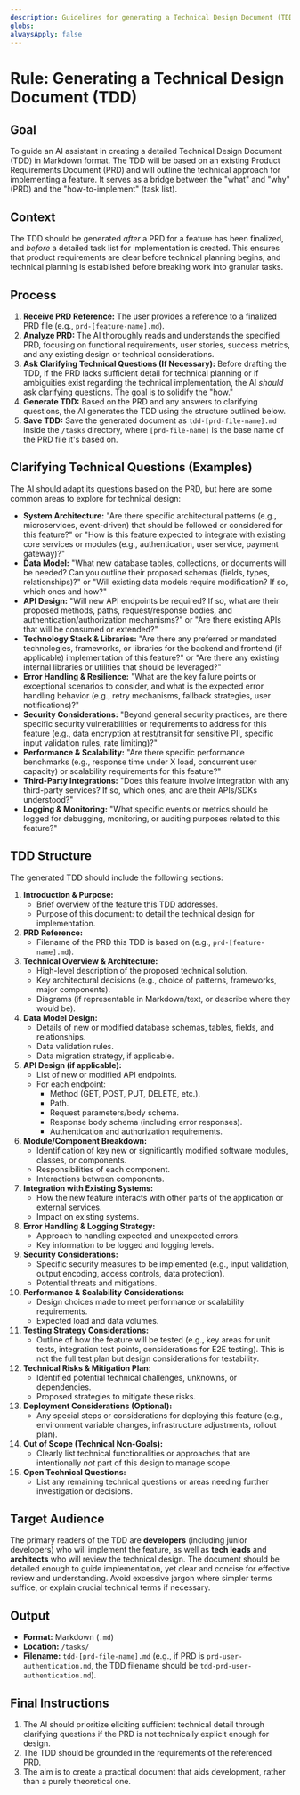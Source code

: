 ```yaml
---
description: Guidelines for generating a Technical Design Document (TDD) from a Product Requirements Document (PRD).
globs:
alwaysApply: false
---
```

# Rule: Generating a Technical Design Document (TDD)

## Goal

To guide an AI assistant in creating a detailed Technical Design Document (TDD) in Markdown format. The TDD will be based on an existing Product Requirements Document (PRD) and will outline the technical approach for implementing a feature. It serves as a bridge between the "what" and "why" (PRD) and the "how-to-implement" (task list).

## Context

The TDD should be generated *after* a PRD for a feature has been finalized, and *before* a detailed task list for implementation is created. This ensures that product requirements are clear before technical planning begins, and technical planning is established before breaking work into granular tasks.

## Process

1.  **Receive PRD Reference:** The user provides a reference to a finalized PRD file (e.g., `prd-[feature-name].md`).
2.  **Analyze PRD:** The AI thoroughly reads and understands the specified PRD, focusing on functional requirements, user stories, success metrics, and any existing design or technical considerations.
3.  **Ask Clarifying Technical Questions (If Necessary):** Before drafting the TDD, if the PRD lacks sufficient detail for technical planning or if ambiguities exist regarding the technical implementation, the AI *should* ask clarifying questions. The goal is to solidify the "how."
4.  **Generate TDD:** Based on the PRD and any answers to clarifying questions, the AI generates the TDD using the structure outlined below.
5.  **Save TDD:** Save the generated document as `tdd-[prd-file-name].md` inside the `/tasks` directory, where `[prd-file-name]` is the base name of the PRD file it's based on.

## Clarifying Technical Questions (Examples)

The AI should adapt its questions based on the PRD, but here are some common areas to explore for technical design:

* **System Architecture:** "Are there specific architectural patterns (e.g., microservices, event-driven) that should be followed or considered for this feature?" or "How is this feature expected to integrate with existing core services or modules (e.g., authentication, user service, payment gateway)?"
* **Data Model:** "What new database tables, collections, or documents will be needed? Can you outline their proposed schemas (fields, types, relationships)?" or "Will existing data models require modification? If so, which ones and how?"
* **API Design:** "Will new API endpoints be required? If so, what are their proposed methods, paths, request/response bodies, and authentication/authorization mechanisms?" or "Are there existing APIs that will be consumed or extended?"
* **Technology Stack & Libraries:** "Are there any preferred or mandated technologies, frameworks, or libraries for the backend and frontend (if applicable) implementation of this feature?" or "Are there any existing internal libraries or utilities that should be leveraged?"
* **Error Handling & Resilience:** "What are the key failure points or exceptional scenarios to consider, and what is the expected error handling behavior (e.g., retry mechanisms, fallback strategies, user notifications)?"
* **Security Considerations:** "Beyond general security practices, are there specific security vulnerabilities or requirements to address for this feature (e.g., data encryption at rest/transit for sensitive PII, specific input validation rules, rate limiting)?"
* **Performance & Scalability:** "Are there specific performance benchmarks (e.g., response time under X load, concurrent user capacity) or scalability requirements for this feature?"
* **Third-Party Integrations:** "Does this feature involve integration with any third-party services? If so, which ones, and are their APIs/SDKs understood?"
* **Logging & Monitoring:** "What specific events or metrics should be logged for debugging, monitoring, or auditing purposes related to this feature?"

## TDD Structure

The generated TDD should include the following sections:

1.  **Introduction & Purpose:**
    * Brief overview of the feature this TDD addresses.
    * Purpose of this document: to detail the technical design for implementation.
2.  **PRD Reference:**
    * Filename of the PRD this TDD is based on (e.g., `prd-[feature-name].md`).
3.  **Technical Overview & Architecture:**
    * High-level description of the proposed technical solution.
    * Key architectural decisions (e.g., choice of patterns, frameworks, major components).
    * Diagrams (if representable in Markdown/text, or describe where they would be).
4.  **Data Model Design:**
    * Details of new or modified database schemas, tables, fields, and relationships.
    * Data validation rules.
    * Data migration strategy, if applicable.
5.  **API Design (if applicable):**
    * List of new or modified API endpoints.
    * For each endpoint:
        * Method (GET, POST, PUT, DELETE, etc.).
        * Path.
        * Request parameters/body schema.
        * Response body schema (including error responses).
        * Authentication and authorization requirements.
6.  **Module/Component Breakdown:**
    * Identification of key new or significantly modified software modules, classes, or components.
    * Responsibilities of each component.
    * Interactions between components.
7.  **Integration with Existing Systems:**
    * How the new feature interacts with other parts of the application or external services.
    * Impact on existing systems.
8.  **Error Handling & Logging Strategy:**
    * Approach to handling expected and unexpected errors.
    * Key information to be logged and logging levels.
9.  **Security Considerations:**
    * Specific security measures to be implemented (e.g., input validation, output encoding, access controls, data protection).
    * Potential threats and mitigations.
10. **Performance & Scalability Considerations:**
    * Design choices made to meet performance or scalability requirements.
    * Expected load and data volumes.
11. **Testing Strategy Considerations:**
    * Outline of how the feature will be tested (e.g., key areas for unit tests, integration test points, considerations for E2E testing). This is not the full test plan but design considerations for testability.
12. **Technical Risks & Mitigation Plan:**
    * Identified potential technical challenges, unknowns, or dependencies.
    * Proposed strategies to mitigate these risks.
13. **Deployment Considerations (Optional):**
    * Any special steps or considerations for deploying this feature (e.g., environment variable changes, infrastructure adjustments, rollout plan).
14. **Out of Scope (Technical Non-Goals):**
    * Clearly list technical functionalities or approaches that are intentionally *not* part of this design to manage scope.
15. **Open Technical Questions:**
    * List any remaining technical questions or areas needing further investigation or decisions.

## Target Audience

The primary readers of the TDD are **developers** (including junior developers) who will implement the feature, as well as **tech leads** and **architects** who will review the technical design. The document should be detailed enough to guide implementation, yet clear and concise for effective review and understanding. Avoid excessive jargon where simpler terms suffice, or explain crucial technical terms if necessary.

## Output

* **Format:** Markdown (`.md`)
* **Location:** `/tasks/`
* **Filename:** `tdd-[prd-file-name].md` (e.g., if PRD is `prd-user-authentication.md`, the TDD filename should be `tdd-prd-user-authentication.md`).

## Final Instructions

1.  The AI should prioritize eliciting sufficient technical detail through clarifying questions if the PRD is not technically explicit enough for design.
2.  The TDD should be grounded in the requirements of the referenced PRD.
3.  The aim is to create a practical document that aids development, rather than a purely theoretical one.